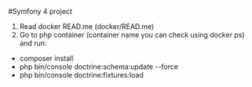 #Symfony 4 project
1. Read docker READ.me (docker/READ.me)
2. Go to php container (container name you can check using docker ps) and run:
* composer install
* php bin/console doctrine:schema:update --force
* php bin/console doctrine:fixtures:load